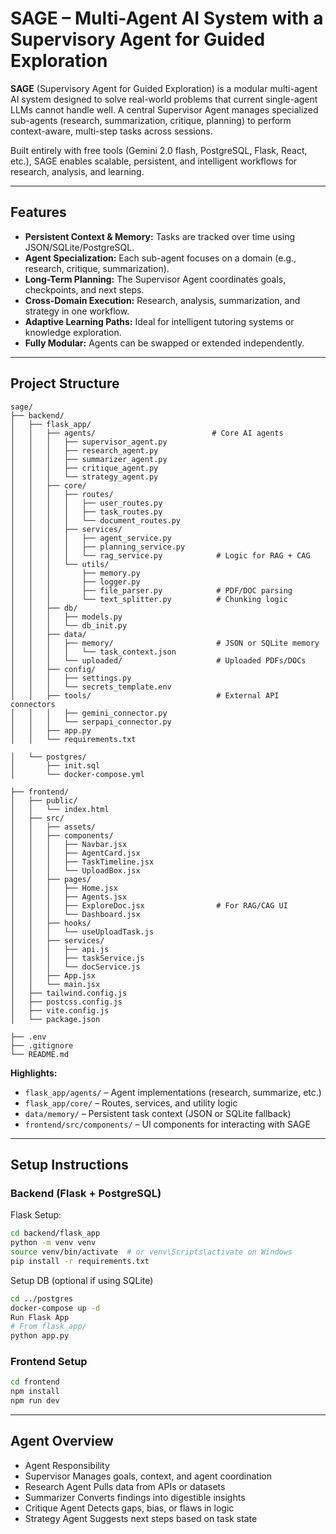 # SAGE – Multi-Agent AI System with a Supervisory Agent for Guided Exploration

**SAGE** (Supervisory Agent for Guided Exploration) is a modular multi-agent AI system designed to solve real-world problems that current single-agent LLMs cannot handle well. A central Supervisor Agent manages specialized sub-agents (research, summarization, critique, planning) to perform context-aware, multi-step tasks across sessions.

Built entirely with free tools (Gemini 2.0 flash, PostgreSQL, Flask, React, etc.), SAGE enables scalable, persistent, and intelligent workflows for research, analysis, and learning.

---

## Features

- **Persistent Context & Memory:** Tasks are tracked over time using JSON/SQLite/PostgreSQL.
- **Agent Specialization:** Each sub-agent focuses on a domain (e.g., research, critique, summarization).
- **Long-Term Planning:** The Supervisor Agent coordinates goals, checkpoints, and next steps.
- **Cross-Domain Execution:** Research, analysis, summarization, and strategy in one workflow.
- **Adaptive Learning Paths:** Ideal for intelligent tutoring systems or knowledge exploration.
- **Fully Modular:** Agents can be swapped or extended independently.

---

## Project Structure
```text
sage/
├── backend/
│   ├── flask_app/
│   │   ├── agents/                          # Core AI agents
│   │   │   ├── supervisor_agent.py
│   │   │   ├── research_agent.py
│   │   │   ├── summarizer_agent.py
│   │   │   ├── critique_agent.py
│   │   │   └── strategy_agent.py
│   │   ├── core/
│   │   │   ├── routes/
│   │   │   │   ├── user_routes.py
│   │   │   │   ├── task_routes.py
│   │   │   │   └── document_routes.py
│   │   │   ├── services/
│   │   │   │   ├── agent_service.py
│   │   │   │   ├── planning_service.py
│   │   │   │   └── rag_service.py            # Logic for RAG + CAG
│   │   │   └── utils/
│   │   │       ├── memory.py
│   │   │       ├── logger.py
│   │   │       ├── file_parser.py            # PDF/DOC parsing
│   │   │       └── text_splitter.py          # Chunking logic
│   │   ├── db/
│   │   │   ├── models.py
│   │   │   └── db_init.py
│   │   ├── data/
│   │   │   ├── memory/                       # JSON or SQLite memory
│   │   │   │   └── task_context.json
│   │   │   └── uploaded/                     # Uploaded PDFs/DOCs
│   │   ├── config/
│   │   │   ├── settings.py
│   │   │   └── secrets_template.env
│   │   ├── tools/                            # External API connectors
│   │   │   ├── gemini_connector.py
│   │   │   └── serpapi_connector.py
│   │   ├── app.py
│   │   └── requirements.txt

│   └── postgres/
│       ├── init.sql
│       └── docker-compose.yml

├── frontend/
│   ├── public/
│   │   └── index.html
│   ├── src/
│   │   ├── assets/
│   │   ├── components/
│   │   │   ├── Navbar.jsx
│   │   │   ├── AgentCard.jsx
│   │   │   ├── TaskTimeline.jsx
│   │   │   └── UploadBox.jsx
│   │   ├── pages/
│   │   │   ├── Home.jsx
│   │   │   ├── Agents.jsx
│   │   │   ├── ExploreDoc.jsx                # For RAG/CAG UI
│   │   │   └── Dashboard.jsx
│   │   ├── hooks/
│   │   │   └── useUploadTask.js
│   │   ├── services/
│   │   │   ├── api.js
│   │   │   ├── taskService.js
│   │   │   └── docService.js
│   │   ├── App.jsx
│   │   └── main.jsx
│   ├── tailwind.config.js
│   ├── postcss.config.js
│   ├── vite.config.js
│   └── package.json

├── .env
├── .gitignore
└── README.md

```

**Highlights:**
- `flask_app/agents/` – Agent implementations (research, summarize, etc.)
- `flask_app/core/` – Routes, services, and utility logic
- `data/memory/` – Persistent task context (JSON or SQLite fallback)
- `frontend/src/components/` – UI components for interacting with SAGE

---

## Setup Instructions

### Backend (Flask + PostgreSQL)
Flask Setup:
```bash
cd backend/flask_app
python -m venv venv
source venv/bin/activate  # or venv\Scripts\activate on Windows
pip install -r requirements.txt
```
Setup DB (optional if using SQLite)
```bash
cd ../postgres
docker-compose up -d
Run Flask App
# From flask_app/
python app.py
```
### Frontend Setup
```bash
cd frontend
npm install
npm run dev
```

---

## Agent Overview
- Agent	Responsibility
- Supervisor	Manages goals, context, and agent coordination
- Research Agent	Pulls data from APIs or datasets
- Summarizer	Converts findings into digestible insights
- Critique Agent	Detects gaps, bias, or flaws in logic
- Strategy Agent	Suggests next steps based on task state
